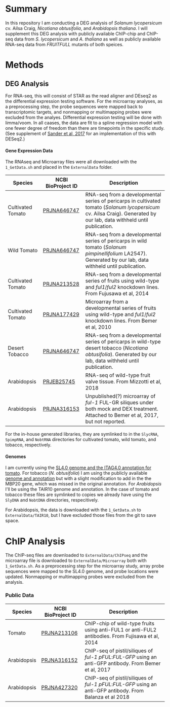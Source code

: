 # Summary

In this repository I am conducting a DEG analysis of *Solanum lycopersicum* cv. Ailsa Craig, *Nicotiana obtusifolia*, and *Arabidopsis thaliana*. I will supplement this DEG analysis with publicly available ChIP-chip and ChIP-seq data from *S. lycopersicum* and *A. thaliana* as well as publicly available RNA-seq data from *FRUITFULL* mutants of both speices.

# Methods

## DEG Analysis

For RNA-seq, this will consist of STAR as the read aligner and DEseq2 as the differential expression testing software. For the microarray analyses, as a preprocessing step, the probe sequences were mapped back to transcriptomic targets, and nonmapping or multimapping probes were excluded from the analyes. Differential expression testing will be done with limma/voom. In all caases, the data are fit to a spline regression model with one fewer degree of freedom than there are timepoints in the specific study. (See supplement of [Sander et al, 2017](https://www.ncbi.nlm.nih.gov/pubmed/27797772) for an implementation of this with DESeq2.)

#### Gene Expression Data

The RNAseq and Microarray files were all downloaded with the `1_GetData.sh` and placed in the `ExternalData` folder.

| Species | NCBI BioProject ID | Description |
| ------- | ------------------ | ----------- |
| Cultivated Tomato | [PRJNA646747](https://www.ncbi.nlm.nih.gov/bioproject/PRJNA646747) | RNA-seq from a developmental series of pericarps in cultivated tomato (*Solanum lycopersicum*  cv. Ailsa Craig). Generated by our lab, data withheld until publication. |
| Wild Tomato | [PRJNA646747](https://www.ncbi.nlm.nih.gov/bioproject/PRJNA646747) | RNA-seq from a developmental series of pericarps in wild tomato (*Solanum pimpinellifolium* LA2547). Generated by our lab, data withheld until publication. |
| Cultivated Tomato | [PRJNA213528](https://www.ncbi.nlm.nih.gov/bioproject/PRJNA213528)  | RNA-seq from a developmental series of fruits using wild-type and *ful1*/*ful2* knockdown lines. From Fujusawa et al, 2014 |
| Cultivated Tomato | [PRJNA177429](https://www.ncbi.nlm.nih.gov/bioproject/PRJNA177429) | Microarray from a developmental series of fruits using wild-type and *ful1*/*ful2* knockdown lines. From Bemer et al, 2010 |
| Desert Tobacco | [PRJNA646747](https://www.ncbi.nlm.nih.gov/bioproject/PRJNA646747) | RNA-seq from a developmental series of pericarps in wild-type desert tobacco (*Nicotiana obtusifolia*). Generated by our lab, data withheld until publication. |
| Arabidopsis | [PRJEB25745](https://www.ncbi.nlm.nih.gov/bioproject/PRJEB25745) | RNA-seq of wild-type fruit valve tissue. From Mizzotti et al, 2018 | 
| Arabidopsis | [PRJNA316153](https://www.ncbi.nlm.nih.gov/bioproject/PRJNA316153) | Unpublished(?) microarray of *ful-1* FUL-GR siliques under both mock and DEX treatment. Attached to Bemer et al, 2017, but not reported. |

For the in-house generated libraries, they are symlinked to in the `SlycRNA`, `SpimpRNA`, and `NobtRNA` directories for cultivated tomato, wild tomato, and tobacco, respectively.

#### Genomes

I am currently using the [SL4.0 genome and the ITAG4.0 annotation for tomato](https://solgenomics.net/organism/Solanum_lycopersicum/genome). For tobacco (*N. obtusifolia*) I am using the publicly available [genome and annotation](http://nadh.ice.mpg.de/NaDH/download/overview) but with a slight modification to add in the the MBP20 gene, which was missed in the original annotation. For *Arabidopsis* I'll be using the TAIR10 genome and annotation. In the case of tomato and tobacco these files are symlinked to copies we already have using the `SlyDNA` and `NobtDNA` directories, respecitively. 

For Arabidopsis, the data is downloaded with the `1_GetData.sh` to `ExternalData/TAIR10`, but I have excluded those files from the git to save space.

# ChIP Analysis

The ChIP-seq files are downloaded to `ExternalData/ChIPseq` and the microarray file is downloaded to `ExternalData/Microarray` both with `1_GetData.sh`. As a preprocessing step for the microarray study, array probe sequences were mapped to the SL4.0 genome, and probe locations were updated. Nonmapping or multimapping probes were excluded from the analysis.

### Public Data

| Species | NCBI BioProject ID | Description |
| ------- | ------------------ | ----------- |
| Tomato | [PRJNA213106](https://www.ncbi.nlm.nih.gov/bioproject/PRJNA213106) | ChIP-chip of wild-type fruits using anti-FUL1 or anti-FUL2 antibodies. From Fujisawa et al, 2014 |
| Arabidopsis | [PRJNA316152](https://www.ncbi.nlm.nih.gov/bioproject/PRJNA316152) | ChIP-seq of pistil/siliques of *ful-1 pFUL*:*FUL-GFP* using an anti-GFP antibody. From Bemer et al, 2017 |
| Arabidopsis | [PRJNA427320](https://www.ncbi.nlm.nih.gov/bioproject/PRJNA427320) | ChIP-seq of pistil/siliques of *ful-1 pFUL*:*FUL-GFP* using an anti-GFP antibody. From Balanza et al 2018 |



